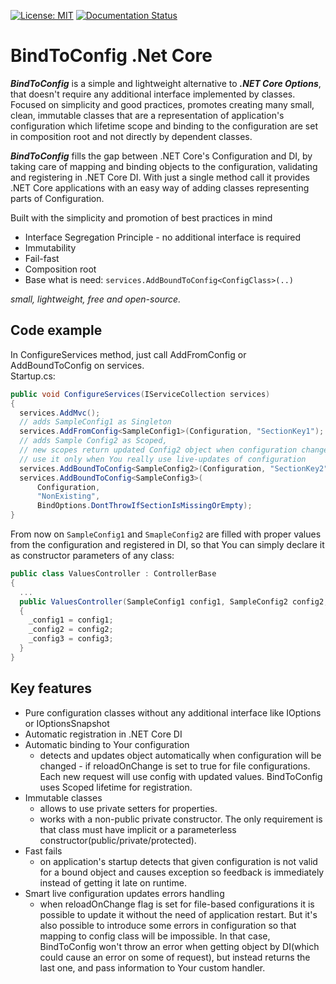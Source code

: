 [![License: MIT](https://img.shields.io/badge/License-MIT-blue.svg)](https://raw.githubusercontent.com/BindToConfig/BindToConfig/master/LICENSE)
[![Documentation Status](https://readthedocs.org/projects/bindtoconfig/badge/?version=latest)](https://bindtoconfig.readthedocs.io/en/latest/?badge=latest)
      
# BindToConfig .Net Core
***BindToConfig*** is a simple and lightweight alternative to ***.NET Core Options***, that doesn't require any additional interface implemented by classes.
Focused on simplicity and good practices, promotes creating many small, clean, immutable classes that are a representation of application's configuration which lifetime scope and binding to the configuration are set in composition root and not directly by dependent classes. 

***BindToConfig*** fills the gap between .NET Core's Configuration and DI, by taking care of mapping and binding objects to the configuration, validating and registering in .NET Core DI. 
With just a single method call it provides .NET Core applications with an easy way of adding classes representing parts of Configuration. 

Built with the simplicity and promotion of best practices in mind
* Interface Segregation Principle - no additional  interface is required
* Immutability
* Fail-fast
* Composition root 
* Base what is need: ``services.AddBoundToConfig<ConfigClass>(..)``

*small, lightweight, free and open-source.*

## Code example
In ConfigureServices method, just call AddFromConfig or AddBoundToConfig on services.  
Startup.cs:

```csharp
public void ConfigureServices(IServiceCollection services)
{
  services.AddMvc();
  // adds SampleConfig1 as Singleton
  services.AddFromConfig<SampleConfig1>(Configuration, "SectionKey1");
  // adds Sample Config2 as Scoped, 
  // new scopes return updated Config2 object when configuration changes
  // use it only when You really use live-updates of configuration
  services.AddBoundToConfig<SampleConfig2>(Configuration, "SectionKey2");
  services.AddBoundToConfig<SampleConfig3>(
      Configuration,
      "NonExisting",
      BindOptions.DontThrowIfSectionIsMissingOrEmpty);
}
```
From now on `SampleConfig1` and `SmapleConfig2` are filled with proper values from the configuration and registered in DI, so that You can simply declare it as constructor parameters of any class:

```csharp
public class ValuesController : ControllerBase
{
  ...
  public ValuesController(SampleConfig1 config1, SampleConfig2 config2, SampleConfig3 config3)
  {
    _config1 = config1;
    _config2 = config2;
    _config3 = config3;  
  }
}
```

## Key features
- Pure configuration classes without any additional interface like IOptions or IOptionsSnapshot
- Automatic registration in .NET Core DI
- Automatic binding to Your configuration
  - detects and updates object automatically when configuration will be changed - if reloadOnChange is set to true for file configurations. 
  Each new request will use config with updated values. BindToConfig uses Scoped lifetime for registration.
- Immutable classes
    - allows to use private setters for properties.
    - works with a non-public private constructor. The only requirement is that class must have implicit or a parameterless constructor(public/private/protected).
- Fast fails
    - on application's startup detects that given configuration is not valid for a bound  object and causes exception so feedback is immediately instead of getting it late on runtime.
- Smart live configuration updates errors handling
    - when reloadOnChange flag is set for file-based configurations it is possible to update it without the need of application restart. But it's also possible to introduce some errors in configuration so that mapping to config class will be impossible. In that case, BindToConfig won't throw an error when getting object by DI(which could cause an error on some of request), but instead returns the last one, and pass information to Your custom handler.


